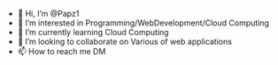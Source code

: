 - 👋 Hi, I’m @Papz1
- 👀 I’m interested in Programming/WebDevelopment/Cloud Computing 
- 🌱 I’m currently learning Cloud Computing 
- 💞️ I’m looking to collaborate on Various of web applications
- 📫 How to reach me DM

<!---
Papz1/Papz1 is a ✨ special ✨ repository because its `README.md` (this file) appears on your GitHub profile.
You can click the Preview link to take a look at your changes.
--->
